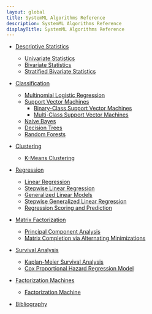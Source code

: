 ```yaml
---
layout: global
title: SystemML Algorithms Reference
description: SystemML Algorithms Reference
displayTitle: SystemML Algorithms Reference
---
```

<!--
{% comment %}
Licensed to the Apache Software Foundation (ASF) under one or more
contributor license agreements.  See the NOTICE file distributed with
this work for additional information regarding copyright ownership.
The ASF licenses this file to you under the Apache License, Version 2.0
(the "License"); you may not use this file except in compliance with
the License.  You may obtain a copy of the License at

http://www.apache.org/licenses/LICENSE-2.0

Unless required by applicable law or agreed to in writing, software
distributed under the License is distributed on an "AS IS" BASIS,
WITHOUT WARRANTIES OR CONDITIONS OF ANY KIND, either express or implied.
See the License for the specific language governing permissions and
limitations under the License.
{% endcomment %}
-->

* [Descriptive Statistics](algorithms-descriptive-statistics.html)
  * [Univariate Statistics](algorithms-descriptive-statistics.html#univariate-statistics)
  * [Bivariate Statistics](algorithms-descriptive-statistics.html#bivariate-statistics)
  * [Stratified Bivariate Statistics](algorithms-descriptive-statistics.html#stratified-bivariate-statistics)
  
* [Classification](algorithms-classification.html)
  * [Multinomial Logistic Regression](algorithms-classification.html#multinomial-logistic-regression)
  * [Support Vector Machines](algorithms-classification.html#support-vector-machines)
    * [Binary-Class Support Vector Machines](algorithms-classification.html#binary-class-support-vector-machines)
    * [Multi-Class Support Vector Machines](algorithms-classification.html#multi-class-support-vector-machines)
  * [Naive Bayes](algorithms-classification.html#naive-bayes)
  * [Decision Trees](algorithms-classification.html#decision-trees)
  * [Random Forests](algorithms-classification.html#random-forests)
  
* [Clustering](algorithms-clustering.html)
  * [K-Means Clustering](algorithms-clustering.html#k-means-clustering)

* [Regression](algorithms-regression.html)
  * [Linear Regression](algorithms-regression.html#linear-regression)
  * [Stepwise Linear Regression](algorithms-regression.html#stepwise-linear-regression)
  * [Generalized Linear Models](algorithms-regression.html#generalized-linear-models)
  * [Stepwise Generalized Linear Regression](algorithms-regression.html#stepwise-generalized-linear-regression)
  * [Regression Scoring and Prediction](algorithms-regression.html#regression-scoring-and-prediction)
  
* [Matrix Factorization](algorithms-matrix-factorization.html)
  * [Principal Component Analysis](algorithms-matrix-factorization.html#principal-component-analysis)
  * [Matrix Completion via Alternating Minimizations](algorithms-matrix-factorization.html#matrix-completion-via-alternating-minimizations)

* [Survival Analysis](algorithms-survival-analysis.html)
  * [Kaplan-Meier Survival Analysis](algorithms-survival-analysis.html#kaplan-meier-survival-analysis)
  * [Cox Proportional Hazard Regression Model](algorithms-survival-analysis.html#cox-proportional-hazard-regression-model)

* [Factorization Machines](algorithms-factorization-machines.html)
  * [Factorization Machine](algorithms-factorization-machines.html#core-model)
  
* [Bibliography](algorithms-bibliography.html)

